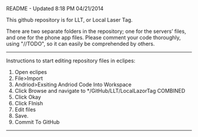 ﻿README - Updated 8:18 PM 04/21/2014


This github repository is for LLT, or Local Laser Tag.




There are two separate folders in the repository; one for the servers’ files, and one for the phone app files.
Please comment your code thoroughly, using "//TODO", so it can easily be comprehended by others. 



--------------------------------------------------------------------------------------
Instructions to start editing repository files in eclipes:

1. Open eclipes
2. File>Import
3. Andriod>Exsiting Andriod Code Into Workspace
4. Click Browse and navigate to */GitHub/LLT/LocalLazorTag COMBINED
5. Click Okay
6. Click FInish
7. Edit files
8. Save.
9. Commit To GitHub

--------------------------------------------------------------------------------------

